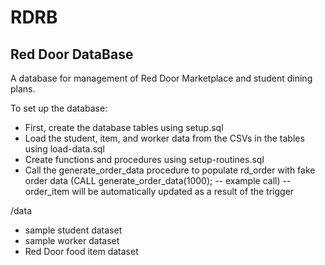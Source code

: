 # RDRB
## Red Door DataBase
A database for management of Red Door Marketplace and student dining plans. 

To set up the database:
- First, create the database tables using setup.sql
- Load the student, item, and worker data from the CSVs in the tables using load-data.sql 
- Create functions and procedures using setup-routines.sql
- Call the generate_order_data procedure to populate rd_order with fake order data (CALL generate_order_data(1000); -- example call)
-- order_item will be automatically updated as a result of the trigger


/data
 - sample student dataset
 - sample worker dataset
 - Red Door food item dataset
